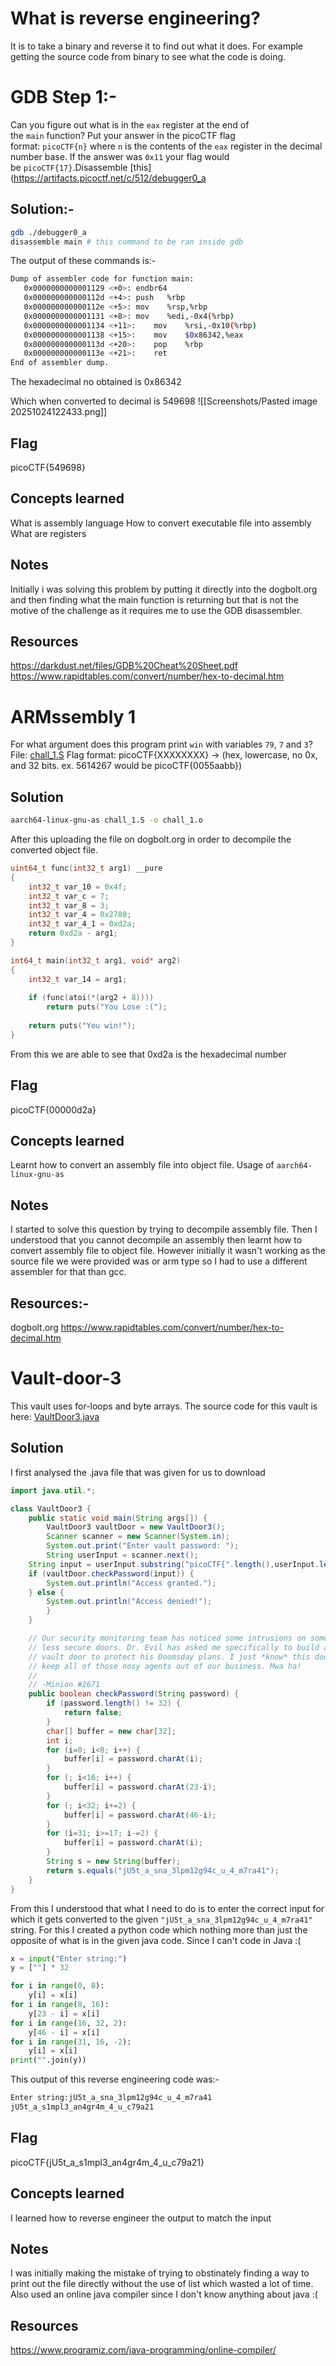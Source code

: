 
# What is reverse engineering?

It is to take a binary and reverse it to find out what it does. For example getting the source code from binary to see what the code is doing. 


# GDB Step 1:-

Can you figure out what is in the `eax` register at the end of the `main` function? Put your answer in the picoCTF flag format: `picoCTF{n}` where `n` is the contents of the `eax` register in the decimal number base. If the answer was `0x11` your flag would be `picoCTF{17}`.Disassemble [this](https://artifacts.picoctf.net/c/512/debugger0_a


## Solution:- 

```bash
gdb ./debugger0_a
disassemble main # this command to be ran inside gdb
```

The output of these commands is:-

```bash
Dump of assembler code for function main:
   0x0000000000001129 <+0>:	endbr64
   0x000000000000112d <+4>:	push   %rbp
   0x000000000000112e <+5>:	mov    %rsp,%rbp
   0x0000000000001131 <+8>:	mov    %edi,-0x4(%rbp)
   0x0000000000001134 <+11>:	mov    %rsi,-0x10(%rbp)
   0x0000000000001138 <+15>:	mov    $0x86342,%eax
   0x000000000000113d <+20>:	pop    %rbp
   0x000000000000113e <+21>:	ret
End of assembler dump.

```

The hexadecimal no obtained is 0x86342

Which when converted to decimal is 549698
![[Screenshots/Pasted image 20251024122433.png]]


## Flag

picoCTF{549698}

## Concepts learned

What is assembly language
How to convert executable file into assembly
What are registers 

## Notes

Initially i was solving this problem by putting it directly into the dogbolt.org and then finding what the main function is returning but that is not the motive of the challenge as it requires me to use the GDB disassembler. 

## Resources

https://darkdust.net/files/GDB%20Cheat%20Sheet.pdf 
https://www.rapidtables.com/convert/number/hex-to-decimal.htm


# ARMssembly 1

For what argument does this program print `win` with variables `79`, `7` and `3`? File: [chall_1.S](https://mercury.picoctf.net/static/eee77057c05086ff8bc47748cb1657ff/chall_1.S) Flag format: picoCTF{XXXXXXXX} -> (hex, lowercase, no 0x, and 32 bits. ex. 5614267 would be picoCTF{0055aabb})


## Solution

```bash
aarch64-linux-gnu-as chall_1.S -o chall_1.o
```

After this uploading the file on dogbolt.org in order to decompile the converted object file.

```c
uint64_t func(int32_t arg1) __pure
{
    int32_t var_10 = 0x4f;
    int32_t var_c = 7;
    int32_t var_8 = 3;
    int32_t var_4 = 0x2780;
    int32_t var_4_1 = 0xd2a;
    return 0xd2a - arg1;
}

int64_t main(int32_t arg1, void* arg2)
{
    int32_t var_14 = arg1;
    
    if (func(atoi(*(arg2 + 8))))
        return puts("You Lose :(");
    
    return puts("You win!");
}
```

From this we are able to see that 0xd2a is the hexadecimal number


## Flag

picoCTF{00000d2a}

## Concepts learned

Learnt how to convert an assembly file into object file. 
Usage of `aarch64-linux-gnu-as`

## Notes

I started to solve this question by trying to decompile assembly file. Then I understood that you cannot decompile an assembly then learnt how to convert assembly file to object file. However initially it wasn't working as the source file we were provided was or arm type so I had to use a different assembler for that than gcc. 

## Resources:-


dogbolt.org
https://www.rapidtables.com/convert/number/hex-to-decimal.htm


# Vault-door-3

This vault uses for-loops and byte arrays. The source code for this vault is here: [VaultDoor3.java](https://jupiter.challenges.picoctf.org/static/a4018cec1446761cb2e8cce05db925fa/VaultDoor3.java)

## Solution

I first analysed the .java file that was given for us to download

```java
import java.util.*;

class VaultDoor3 {
    public static void main(String args[]) {
        VaultDoor3 vaultDoor = new VaultDoor3();
        Scanner scanner = new Scanner(System.in);
        System.out.print("Enter vault password: ");
        String userInput = scanner.next();
	String input = userInput.substring("picoCTF{".length(),userInput.length()-1);
	if (vaultDoor.checkPassword(input)) {
	    System.out.println("Access granted.");
	} else {
	    System.out.println("Access denied!");
        }
    }

    // Our security monitoring team has noticed some intrusions on some of the
    // less secure doors. Dr. Evil has asked me specifically to build a stronger
    // vault door to protect his Doomsday plans. I just *know* this door will
    // keep all of those nosy agents out of our business. Mwa ha!
    //
    // -Minion #2671
    public boolean checkPassword(String password) {
        if (password.length() != 32) {
            return false;
        }
        char[] buffer = new char[32];
        int i;
        for (i=0; i<8; i++) {
            buffer[i] = password.charAt(i);
        }
        for (; i<16; i++) {
            buffer[i] = password.charAt(23-i);
        }
        for (; i<32; i+=2) {
            buffer[i] = password.charAt(46-i);
        }
        for (i=31; i>=17; i-=2) {
            buffer[i] = password.charAt(i);
        }
        String s = new String(buffer);
        return s.equals("jU5t_a_sna_3lpm12g94c_u_4_m7ra41");
    }
}
```

From this I understood that what I need to do is to enter the correct input for which it gets converted to the given `"jU5t_a_sna_3lpm12g94c_u_4_m7ra41"` string. For this I created a python code which nothing more than just the opposite of what is in the given java code. Since I can't code in Java :(

```python
x = input("Enter string:")
y = [""] * 32

for i in range(0, 8):
    y[i] = x[i]
for i in range(8, 16):
    y[23 - i] = x[i]
for i in range(16, 32, 2):
    y[46 - i] = x[i]
for i in range(31, 16, -2):
    y[i] = x[i]
print("".join(y))
```

This output of this reverse engineering code was:-

```bash
Enter string:jU5t_a_sna_3lpm12g94c_u_4_m7ra41
jU5t_a_s1mpl3_an4gr4m_4_u_c79a21
```

## Flag

picoCTF{jU5t_a_s1mpl3_an4gr4m_4_u_c79a21}


## Concepts learned

I learned how to reverse engineer the output to match the input

## Notes

I was initially making the mistake of trying to obstinately finding a way to print out the file directly without the use of list which wasted a lot of time. 
Also used an online java compiler since I don't know anything about java 
:(

## Resources

https://www.programiz.com/java-programming/online-compiler/

